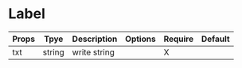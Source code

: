 # Label

| Props | Tpye   | Description  | Options | Require | Default |
| ----- | ------ | ------------ | ------- | ------- | ------- |
| txt   | string | write string |         | X       |         |
